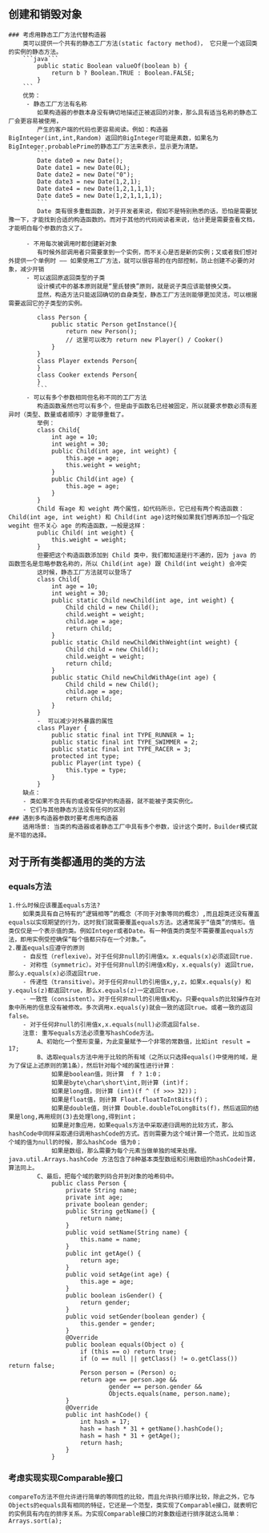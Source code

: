 ## 创建和销毁对象
    ### 考虑用静态工厂方法代替构造器
        类可以提供一个共有的静态工厂方法(static factory method)， 它只是一个返回类的实例的静态方法。
        ```java```
            public static Boolean valueOf(boolean b) {
                return b ? Boolean.TRUE : Boolean.FALSE;
            }
        ```
        优势：
         - 静态工厂方法有名称
            如果构造器的参数本身没有确切地描述正被返回的对象，那么具有适当名称的静态工厂会更容易被使用，
            产生的客户端的代码也更容易阅读。例如：构造器BigInteger(int,int,Random) 返回的BigInteger可能是素数，如果名为BigInteger.probablePrime的静态工厂方法来表示，显示更为清楚。
            ```
            Date date0 = new Date();
            Date date1 = new Date(0L);
            Date date2 = new Date("0");
            Date date3 = new Date(1,2,1);
            Date date4 = new Date(1,2,1,1,1);
            Date date5 = new Date(1,2,1,1,1,1);
            ```
            Date 类有很多重载函数，对于开发者来说，假如不是特别熟悉的话，恐怕是需要犹豫一下，才能找到合适的构造函数的。而对于其他的代码阅读者来说，估计更是需要查看文档，才能明白每个参数的含义了。

         - 不用每次被调用时都创建新对象
            有时候外部调用者只需要拿到一个实例，而不关心是否是新的实例；又或者我们想对外提供一个单例时 —— 如果使用工厂方法，就可以很容易的在内部控制，防止创建不必要的对象，减少开销
         - 可以返回原返回类型的子类
            设计模式中的基本原则就是“里氏替换”原则，就是说子类应该能替换父类。
            显然，构造方法只能返回确切的自身类型，静态工厂方法则能够更加灵活，可以根据需要返回它的子类型的实例。
            ```
            class Person {
                public static Person getInstance(){
                    return new Person();
                    // 这里可以改为 return new Player() / Cooker()
                }
            }
            class Player extends Person{
            }
            class Cooker extends Person{
            }
            ```
         - 可以有多个参数相同但名称不同的工厂方法
            构造函数虽然也可以有多个，但是由于函数名已经被固定，所以就要求参数必须有差异时（类型、数量或者顺序）才能够重载了。
            举例：
            class Child{
                int age = 10;
                int weight = 30;
                public Child(int age, int weight) {
                    this.age = age;
                    this.weight = weight;
                }
                public Child(int age) {
                    this.age = age;
                }
            }
            Child 有age 和 weight 两个属性，如代码所示，它已经有两个构造函数：Child(int age, int weight) 和 Child(int age)这时候如果我们想再添加一个指定 wegiht 但不关心 age 的构造函数，一般是这样：
            public Child( int weight) {
                this.weight = weight;
            }
            但要把这个构造函数添加到 Child 类中，我们都知道是行不通的，因为 java 的函数签名是忽略参数名称的，所以 Child(int age) 跟 Child(int weight) 会冲突
            这时候，静态工厂方法就可以登场了
            class Child{
                int age = 10;
                int weight = 30;
                public static Child newChild(int age, int weight) {
                    Child child = new Child();
                    child.weight = weight;
                    child.age = age;
                    return child;
                }
                public static Child newChildWithWeight(int weight) {
                    Child child = new Child();
                    child.weight = weight;
                    return child;
                }
                public static Child newChildWithAge(int age) {
                    Child child = new Child();
                    child.age = age;
                    return child;
                }
            }
            -  可以减少对外暴露的属性
            class Player {
                public static final int TYPE_RUNNER = 1;
                public static final int TYPE_SWIMMER = 2;
                public static final int TYPE_RACER = 3;
                protected int type;
                public Player(int type) {
                    this.type = type;
                }
            }
        缺点：
        - 类如果不含共有的或者受保护的构造器，就不能被子类实例化。
        - 它们与其他静态方法没有任何的区别
    ### 遇到多构造器参数时要考虑用构造器
        适用场景: 当类的构造器或者静态工厂中具有多个参数，设计这个类时，Builder模式就是不错的选择。
## 对于所有类都通用的类的方法
### equals方法
    1.什么时候应该覆盖equals方法?
        如果类具有自己特有的“逻辑相等”的概念（不同于对象等同的概念）,而且超类还没有覆盖equals以实现期望的行为，这时我们就需要覆盖equals方法。这通常属于“值类”的情形。值类仅仅是一个表示值的类。例如Integer或者Date。有一种值类的类型不需要覆盖equals方法，即用实例受控确保“每个值都只存在一个对象。”。
    2.覆盖equals应遵守的原则
        - 自反性（reflexive）。对于任何非null的引用值x。x.equals(x)必须返回true.
        - 对称性（symmetric）。对于任何非null的引用值x和y，x.equals(y) 返回true，那么y.equals(x)必须返回true.
        - 传递性（transitive）。对于任何非null的引用值x,y,z，如果x.equals(y) 和 y.eqauls(z)都返回true，那么x.equals(z)一定返回true.
        - 一致性（consistent）。对于任何非null的引用值x和y。只要equals的比较操作在对象中所用的信息没有被修改。多次调用x.equals(y)就会一致的返回true。或者一致的返回false。
        - 对于任何非null的引用值x,x.equals(null)必须返回false.
        注意: 重写equals方法必须重写hashCode方法。
            A、初始化一个整形变量，为此变量赋予一个非零的常数值，比如int result = 17;
            B、选取equals方法中用于比较的所有域（之所以只选择equals()中使用的域，是为了保证上述原则的第1条），然后针对每个域的属性进行计算：
                如果是boolean值，则计算  f ? 1:0；
                如果是byte\char\short\int,则计算 (int)f；
                如果是long值，则计算 (int)(f ^ (f >>> 32))；
                如果是float值，则计算 Float.floatToIntBits(f)；
                如果是double值，则计算 Double.doubleToLongBits(f)，然后返回的结果是long,再用规则(3)去处理long,得到int；
                如果是对象应用，如果equals方法中采取递归调用的比较方式，那么hashCode中同样采取递归调用hashCode的方式。否则需要为这个域计算一个范式，比如当这个域的值为null的时候，那么hashCode 值为0；
                如果是数组，那么需要为每个元素当做单独的域来处理。java.util.Arrays.hashCode 方法包含了8种基本类型数组和引用数组的hashCode计算，算法同上。
            C、最后，把每个域的散列码合并到对象的哈希码中。
                public class Person {
                    private String name;
                    private int age;
                    private boolean gender;
                    public String getName() {
                        return name;
                    }
                    public void setName(String name) {
                        this.name = name;
                    }
                    public int getAge() {
                        return age;
                    }
                    public void setAge(int age) {
                        this.age = age;
                    }
                    public boolean isGender() {
                        return gender;
                    }
                    public void setGender(boolean gender) {
                        this.gender = gender;
                    }
                    @Override
                    public boolean equals(Object o) {
                        if (this == o) return true;
                        if (o == null || getClass() != o.getClass()) return false;
                        Person person = (Person) o;
                        return age == person.age &&
                                gender == person.gender &&
                                Objects.equals(name, person.name);
                    }
                    @Override
                    public int hashCode() {
                        int hash = 17;
                        hash = hash * 31 + getName().hashCode();
                        hash = hash * 31 + getAge();
                        return hash;
                    }
                }

### 考虑实现实现Comparable接口
    compareTo方法不但允许进行简单的等同性的比较，而且允许执行顺序比较，除此之外，它与Objects的equals具有相同的特征，它还是一个范型，类实现了Comparable接口，就表明它的实例具有内在的排序关系。为实现Comparable接口的对象数组进行排序就这么简单： Arrays.sort(a);
### 